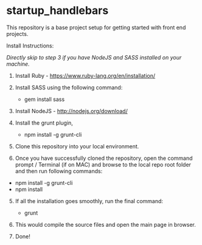 startup_handlebars
==================

This repository is a base project setup for getting started with front end projects.

Install Instructions:

*Directly skip to step 3 if you have NodeJS and SASS installed on your machine.*

1) Install Ruby - https://www.ruby-lang.org/en/installation/

2) Install SASS using the following command:
   - gem install sass

3) Install NodeJS - http://nodejs.org/download/

4) Install the grunt plugin,
   - npm install -g grunt-cli

5) Clone this repository into your local environment.

6) Once you have successfully cloned the repository, open the command prompt / Terminal (if on MAC) and browse to the local repo root folder and then run following commands:
  - npm install -g grunt-cli
  - npm install

5) If all the installation goes smoothly, run the final command:
   - grunt
 
6) This would compile the source files and open the main page in browser.

7) Done!
